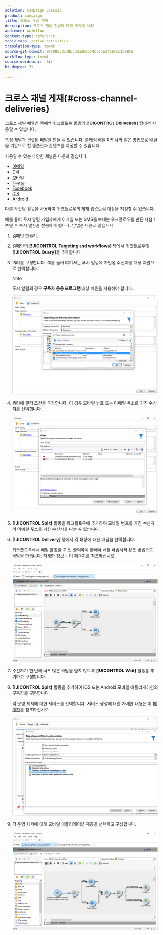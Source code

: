```yaml
---
solution: Campaign Classic
product: campaign
title: 크로스 채널 게재
description: 크로스 채널 전달에 대한 자세한 내용
audience: workflow
content-type: reference
topic-tags: action-activities
translation-type: tm+mt
source-git-commit: 972885c3a38bcd3a260574bacbb3f507e11ae05b
workflow-type: tm+mt
source-wordcount: '312'
ht-degree: 7%

---
```



# 크로스 채널 게재{#cross-channel-deliveries}

크로스 채널 배달은 캠페인 워크플로우 활동의 **[!UICONTROL Deliveries]** 탭에서 사용할 수 있습니다.

특정 채널과 관련된 배달을 만들 수 있습니다. 클래식 배달 마법사와 같은 방법으로 배달을 기반으로 할 템플릿과 컨텐츠를 지정할 수 있습니다.

사용할 수 있는 다양한 채널은 다음과 같습니다.

* [이메일](../../delivery/using/about-email-channel.md)
* [DM](../../delivery/using/about-direct-mail-channel.md)
* [모바일](../../delivery/using/sms-channel.md)
* [Twitter](../../social/using/publishing-on-twitter.md)
* [Facebook](../../social/using/publishing-on-facebook.md)
* [iOS](../../delivery/using/creating-notifications.md#sending-notifications-on-ios)
* [Android](../../delivery/using/creating-notifications.md#sending-notifications-on-android)

다른 타깃팅 활동을 사용하여 워크플로우의 게재 업스트림 대상을 지정할 수 있습니다.

예를 들어 푸시 알림 가입자에게 이메일 또는 SMS를 보내는 워크플로우를 만든 다음 1주일 후 푸시 알림을 전송하게 됩니다. 방법은 다음과 같습니다.

1. 캠페인 만들기.
1. 캠페인의 **[!UICONTROL Targeting and workflows]** 탭에서 워크플로우에 **[!UICONTROL Query]**&#x200B;을 추가합니다.
1. 쿼리를 구성합니다. 예를 들어 여기서는 푸시 알림에 가입된 수신자를 대상 차원으로 선택합니다.

   >[!NOTE]
   >
   >푸시 알림의 경우 **구독자 응용 프로그램** 대상 차원을 사용해야 합니다.

   ![](assets/cross_channel_delivery_1.png)

1. 쿼리에 필터 조건을 추가합니다. 이 경우 모바일 번호 또는 이메일 주소를 가진 수신자를 선택합니다.

   ![](assets/cross_channel_delivery_2.png)

1. **[!UICONTROL Split]** 활동을 워크플로우에 추가하여 모바일 번호를 가진 수신자와 이메일 주소를 가진 수신자를 나눌 수 있습니다.
1. **[!UICONTROL Delivery]** 탭에서 각 대상에 대한 배달을 선택합니다.

   워크플로우에서 배달 활동을 두 번 클릭하여 클래식 배달 마법사와 같은 방법으로 배달을 만듭니다. 자세한 정보는 이 [페이지](../../delivery/using/about-email-channel.md)를 참조하십시오.

   ![](assets/cross_channel_delivery_3.png)

1. 수신자가 한 번에 너무 많은 배달을 받지 않도록 **[!UICONTROL Wait]** 활동을 추가하고 구성합니다.
1. **[!UICONTROL Split]** 활동을 추가하여 iOS 또는 Android 모바일 애플리케이션의 구독자를 구분합니다.

   각 운영 체제에 대한 서비스를 선택합니다. 서비스 생성에 대한 자세한 내용은 이 [페이지](../../delivery/using/configuring-the-mobile-application.md)를 참조하십시오.

   ![](assets/cross_channel_delivery_4.png)

1. 각 운영 체제에 대해 모바일 애플리케이션 제공을 선택하고 구성합니다.

   ![](assets/cross_channel_delivery_5.png)

